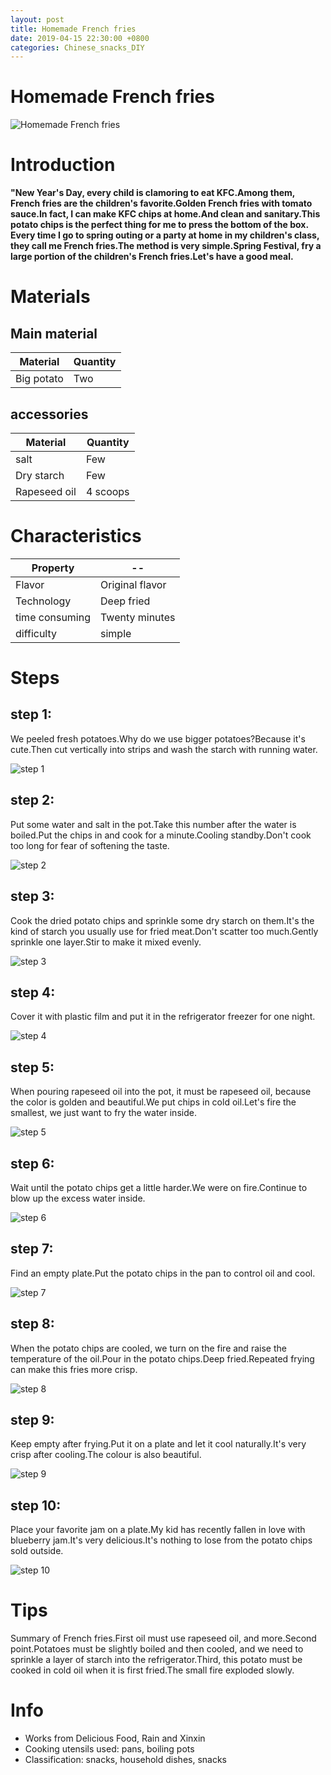 ```yaml
---
layout: post
title: Homemade French fries
date: 2019-04-15 22:30:00 +0800
categories: Chinese_snacks_DIY
---
```


# Homemade French fries

![Homemade French fries]({{site.baseurl}}/img/438404/438404.jpg)

# Introduction

**"New Year's Day, every child is clamoring to eat KFC.Among them, French fries are the children's favorite.Golden French fries with tomato sauce.In fact, I can make KFC chips at home.And clean and sanitary.This potato chips is the perfect thing for me to press the bottom of the box. Every time I go to spring outing or a party at home in my children's class, they call me French fries.The method is very simple.Spring Festival, fry a large portion of the children's French fries.Let's have a good meal.**

# Materials


## Main material

Material|Quantity
--|--
Big potato|Two

## accessories

Material|Quantity
--|--
salt|Few
Dry starch|Few
Rapeseed oil|4 scoops

# Characteristics

Property|--
--|--
Flavor|Original flavor
Technology|Deep fried
time consuming|Twenty minutes
difficulty|simple

# Steps

## step 1:

We peeled fresh potatoes.Why do we use bigger potatoes?Because it's cute.Then cut vertically into strips and wash the starch with running water.

![step 1]({{site.baseurl}}/img/438404/1.jpg)

## step 2:

Put some water and salt in the pot.Take this number after the water is boiled.Put the chips in and cook for a minute.Cooling standby.Don't cook too long for fear of softening the taste.

![step 2]({{site.baseurl}}/img/438404/2.jpg)

## step 3:

Cook the dried potato chips and sprinkle some dry starch on them.It's the kind of starch you usually use for fried meat.Don't scatter too much.Gently sprinkle one layer.Stir to make it mixed evenly.

![step 3]({{site.baseurl}}/img/438404/3.jpg)

## step 4:

Cover it with plastic film and put it in the refrigerator freezer for one night.

![step 4]({{site.baseurl}}/img/438404/4.jpg)

## step 5:

When pouring rapeseed oil into the pot, it must be rapeseed oil, because the color is golden and beautiful.We put chips in cold oil.Let's fire the smallest, we just want to fry the water inside.

![step 5]({{site.baseurl}}/img/438404/5.jpg)

## step 6:

Wait until the potato chips get a little harder.We were on fire.Continue to blow up the excess water inside.

![step 6]({{site.baseurl}}/img/438404/6.jpg)

## step 7:

Find an empty plate.Put the potato chips in the pan to control oil and cool.

![step 7]({{site.baseurl}}/img/438404/7.jpg)

## step 8:

When the potato chips are cooled, we turn on the fire and raise the temperature of the oil.Pour in the potato chips.Deep fried.Repeated frying can make this fries more crisp.

![step 8]({{site.baseurl}}/img/438404/8.jpg)

## step 9:

Keep empty after frying.Put it on a plate and let it cool naturally.It's very crisp after cooling.The colour is also beautiful.

![step 9]({{site.baseurl}}/img/438404/9.jpg)

## step 10:

Place your favorite jam on a plate.My kid has recently fallen in love with blueberry jam.It's very delicious.It's nothing to lose from the potato chips sold outside.

![step 10]({{site.baseurl}}/img/438404/10.jpg)

# Tips

Summary of French fries.First oil must use rapeseed oil, and more.Second point.Potatoes must be slightly boiled and then cooled, and we need to sprinkle a layer of starch into the refrigerator.Third, this potato must be cooked in cold oil when it is first fried.The small fire exploded slowly.

# Info

- Works from Delicious Food, Rain and Xinxin
- Cooking utensils used: pans, boiling pots
- Classification: snacks, household dishes, snacks